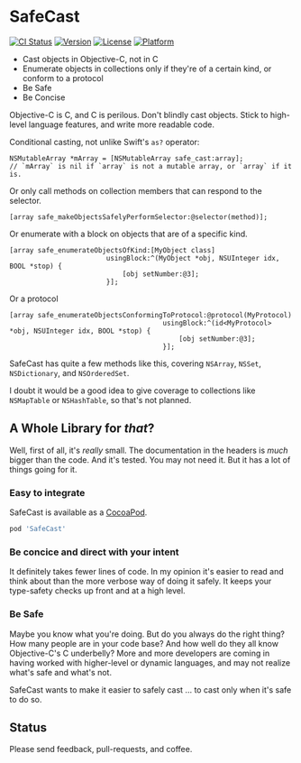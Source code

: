 # SafeCast

[![CI Status](http://img.shields.io/travis/fcanas/SafeCast.svg?style=flat)](https://travis-ci.org/fcanas/SafeCast)
[![Version](https://img.shields.io/cocoapods/v/SafeCast.svg?style=flat)](http://cocoadocs.org/docsets/SafeCast)
[![License](https://img.shields.io/cocoapods/l/SafeCast.svg?style=flat)](http://cocoadocs.org/docsets/SafeCast)
[![Platform](https://img.shields.io/cocoapods/p/SafeCast.svg?style=flat)](http://cocoadocs.org/docsets/SafeCast)

* Cast objects in Objective-C, not in C
* Enumerate objects in collections only if they're of a certain kind, or conform to a protocol
* Be Safe
* Be Concise

Objective-C is C, and C is perilous. Don't blindly cast objects. Stick to high-level language features, and write more readable code.

Conditional casting, not unlike Swift's `as?` operator:

```objc
NSMutableArray *mArray = [NSMutableArray safe_cast:array];
// `mArray` is nil if `array` is not a mutable array, or `array` if it is.
```

Or only call methods on collection members that can respond to the selector.

```objc
[array safe_makeObjectsSafelyPerformSelector:@selector(method)];
```

Or enumerate with a block on objects that are of a specific kind.

```objc
[array safe_enumerateObjectsOfKind:[MyObject class]
                        usingBlock:^(MyObject *obj, NSUInteger idx, BOOL *stop) {
                            [obj setNumber:@3];
                        }];
```

Or a protocol

```objc
[array safe_enumerateObjectsConformingToProtocol:@protocol(MyProtocol)
                                      usingBlock:^(id<MyProtocol> *obj, NSUInteger idx, BOOL *stop) {
                                          [obj setNumber:@3];
                                      }];
```

SafeCast has quite a few methods like this, covering `NSArray`, `NSSet`, `NSDictionary`, and `NSOrderedSet`.

I doubt it would be a good idea to give coverage to collections like `NSMapTable` or `NSHashTable`, so that's not planned.

## A Whole Library for _that_?

Well, first of all, it's _really_ small. The documentation in the headers is _much_ bigger than the code. And it's tested. You may not need it. But it has a lot of things going for it.

### Easy to integrate 

SafeCast is available as a [CocoaPod](http://guides.cocoapods.org/using/getting-started.html).

```ruby
pod 'SafeCast'
```

### Be concice and direct with your intent

It definitely takes fewer lines of code. In my opinion it's easier to read and think about than the more verbose way of doing it safely. It keeps your type-safety checks up front and at a high level.

### Be Safe

Maybe you know what you're doing. But do you always do the right thing? How many people are in your code base? And how well do they all know Objective-C's C underbelly? More and more developers are coming in having worked with higher-level or dynamic languages, and may not realize what's safe and what's not.

SafeCast wants to make it easier to safely cast ... to cast only when it's safe to do so.

## Status

Please send feedback, pull-requests, and coffee.
